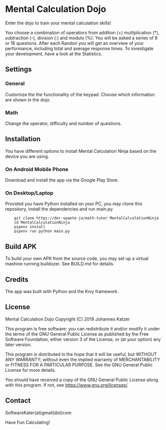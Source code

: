 # Mental Calculation Dojo

Enter the dojo to train your mental calculation skills! 

You choose a combination of operatiors from addition (+) multiplication (*), subtraction (-), division (:) and modulo (%). You will be asked a series of 8 or 16 questions. After each Randori you will get an overview of your performance, including total and average response times. To investigate your development, have a look at the Statistics. 

## Settings

### General

Customize the the functionality of the keypad. Choose which information are shown in the dojo.

### Math

Change the operator, difficulty and number of questions.

## Installation

You have different options to install Mental Calculation Ninja based on the device you are using. 

### On Android Mobile Phone

Download and install the app via the Google Play Store. 

### On Desktop/Laptop

Provided you have Python installed on your PC, you may clone this repository, install the dependencies and run main.py.

``` 
	git clone https://der-spaete-jo/math-tutor MentalCalculationNinja
	cd MentalCalculationNinja
	pipenv install
	pipenv run python main.py
```

## Build APK

To build your own APK from the source code, you may set up a virtual mashine running buildozer. See BUILD.md for details.

## Credits

The app was built with Python and the Kivy framework.

## License

Mental Calculation Dojo
Copyright (C) 2019  Johannes Katzer

This program is free software: you can redistribute it and/or modify
it under the terms of the GNU General Public License as published by
the Free Software Foundation, either version 3 of the License, or
(at your option) any later version.

This program is distributed in the hope that it will be useful,
but WITHOUT ANY WARRANTY; without even the implied warranty of
MERCHANTABILITY or FITNESS FOR A PARTICULAR PURPOSE.  See the
GNU General Public License for more details.

You should have received a copy of the GNU General Public License
along with this program.  If not, see <https://www.gnu.org/licenses/>.

## Contact

SoftwareKater(at)gmail(dot)com

Have Fun Calculating!